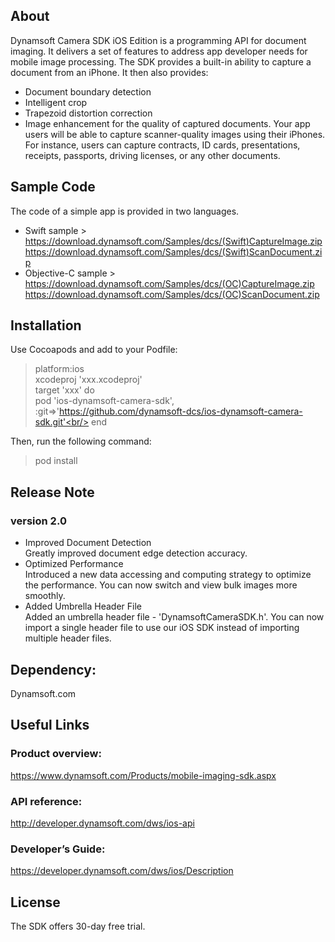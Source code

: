 ## About

Dynamsoft Camera SDK iOS Edition is a programming API for document imaging. It delivers a set of features to address app developer needs for mobile image processing. The SDK provides a built-in ability to capture a document from an iPhone. It then also provides:
-  Document boundary detection
- Intelligent crop
- Trapezoid distortion correction
- Image enhancement for the quality of captured documents.
Your app users will be able to capture scanner-quality images using their iPhones. For instance, users can capture contracts, ID cards, presentations, receipts, passports, driving licenses, or any other documents.

## Sample Code

The code of a simple app is provided in two languages.
- Swift sample ><br/>
https://download.dynamsoft.com/Samples/dcs/(Swift)CaptureImage.zip
https://download.dynamsoft.com/Samples/dcs/(Swift)ScanDocument.zip
- Objective-C sample ><br/>
https://download.dynamsoft.com/Samples/dcs/(OC)CaptureImage.zip
https://download.dynamsoft.com/Samples/dcs/(OC)ScanDocument.zip
## Installation

Use Cocoapods and add to your Podfile:
> platform:ios<br/>
xcodeproj 'xxx.xcodeproj'<br/>
target 'xxx' do<br/>
    pod 'ios-dynamsoft-camera-sdk', :git=>'https://github.com/dynamsoft-dcs/ios-dynamsoft-camera-sdk.git'<br/>
end<br/>

Then, run the following command:

> pod install<br/>

## Release Note
### version 2.0
- Improved Document Detection<br/>
Greatly improved document edge detection accuracy.<br/>
- Optimized Performance<br/>
Introduced a new data accessing and computing strategy to optimize the performance. You can now switch and view bulk images more smoothly.<br/>
- Added Umbrella Header File<br/>
Added an umbrella header file - 'DynamsoftCameraSDK.h'. You can now import a single header file to use our iOS SDK instead of importing multiple header files.<br/>

## Dependency:
Dynamsoft.com

## Useful Links

### Product overview:
https://www.dynamsoft.com/Products/mobile-imaging-sdk.aspx
### API reference:
http://developer.dynamsoft.com/dws/ios-api
### Developer’s Guide:
https://developer.dynamsoft.com/dws/ios/Description

## License

The SDK offers 30-day free trial.

